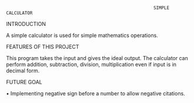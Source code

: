                                                             SIMPLE CALCULATOR  

INTRODUCTION

A simple calculator is used for simple mathematics operations.

FEATURES OF THIS PROJECT

This program takes the input and gives the ideal output. The calculator can perform addition, subtraction, division, multiplication even if input is in decimal form.   

FUTURE GOAL

•	Implementing negative sign before a number to allow negative citations.
